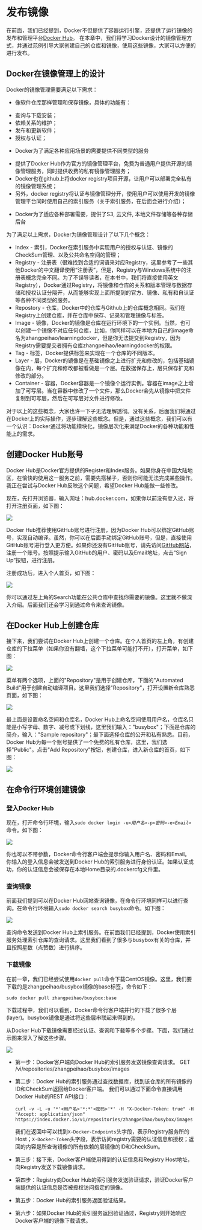 # 发布镜像

在前面，我们已经提到，Docker不但提供了容器运行引擎，还提供了运行镜像的发布和管理平台[Docker Hub](http://hub.docker.com)。
在本章中，我们将学习Docker设计的镜像管理方式，并通过范例引导大家创建自己的仓库和镜像，使用这些镜像，大家可以方便的进行发布。

## Docker在镜像管理上的设计

Docker的镜像管理需要满足以下需求：
* 像软件仓库那样管理和保存镜像，具体的功能有：
 + 查询与下载安装；
 + 依赖关系的维护；
 + 发布和更新软件；
 + 授权与认证；
* Docker为了满足各种应用场景的需要提供不同类型的服务
 + 提供了Docker Hub作为官方的镜像管理平台，免费为普通用户提供开源的镜像管理服务，同时提供收费的私有镜像管理服务；
 + Docker也在github上将docker registry项目开源，让用户可以部署完全私有的镜像管理系统；
 + 另外，docker registry将认证与镜像管理分开，使用用户可以使用开发的镜像管理平台同时使用自己的索引服务（关于索引服务，在后面会进行介绍）；
* Docker为了适应各种部署需要，提供了S3, 云文件, 本地文件存储等各种存储后台

为了满足以上需求，Docker为镜像管理设计了以下几个概念：
* Index - 索引，Docker在索引服务中实现用户的授权与认证、镜像的CheckSum管理、以及公共命名空间的管理；
* Registry - 注册表（很难找到合适的词语来对应Registry，这里参考了一些其他Docker的中文翻译使用“注册表”，但是，Registry与Windows系统中的注册表概念完全不同。为了不误导读者，在本书中，我们将直接使用英文Registry），Docker通过Registry，将镜像和仓库的关系和版本管理与数据存储和授权认证分隔开，从而能够实现上面所提到的官方、镜像、私有和自认证等各种不同类型的服务。
* Repostory - 仓库，Docker中的仓库与Github上的仓库概念相同。我们在Registry上创建仓库，并在仓库中保存、记录和管理镜像与标签。
* Image - 镜像，Docker的镜像是仓库在运行环境下的一个实例。当然，也可以创建一个镜像不对应任何仓库，比如，你同样可以在本地为自己的image命名为zhangpeihao/learningdocker，但是你无法提交到Registry，因为Registry需要提交者拥有仓库zhangpeihao/learningdocker的权限。
* Tag - 标签，Docker提供标签来实现在一个仓库的不同版本。
* Layer - 层，Docker的镜像是在基础镜像之上进行扩充和修改的，包括基础镜像在内，每个扩充和修改都被看做是一个层。在数据保存上，层只保存扩充和修改的部分。
* Container - 容器，Docker容器是一个镜像个运行实例。容器在image之上增加了可写层。当在容器中修改了一个文件，那么Docker会先从镜像中把文件复制到可写层，然后在可写层对文件进行修改。

对于以上的这些概念，大家也许一下子无法理解透彻。没有关系，后面我们将通过在Docker上的实际操作，逐步理解这些概念。但是，通过这些概念，我们可以有一个认识：Docker通过将功能模块化，镜像层次化来满足Docker的各种功能和性能上的需求。

## 创建Docker Hub账号

Docker Hub是Docker官方提供的Register和Index服务。如果你身在中国大陆地区，在愉快的使用这一服务之前，需要先搭梯子，否则你可能无法完成某些操作。我正在尝试与Docker Hub反映这个问题，希望Docker Hub能做一些修改。

现在，先打开浏览器，输入网址：hub.docker.com，如果你以前没有登入过，将打开注册页面，如下图：

![](images/03_DockerHub/SignUp.jpg)

Docker Hub推荐使用GitHub账号进行注册，因为Docker Hub可以绑定GitHub账号，实现自动编译。虽然，你可以在后面手动绑定GitHub账号，但是，直接使用GitHub账号进行登入更方便。如果你还没有GitHub账号，请先访问[GitHub网站](https://github.com)，注册一个账号。按照提示输入GitHub的用户、密码以及Email地址，点击“Sign Up”按钮，进行注册。

注册成功后，进入个人首页，如下图：

![](images/03_DockerHub/main.jpg)

你可以通过左上角的Search功能在公共仓库中查找你需要的镜像。这里就不做深入介绍。后面我们还会学习到通过命令来查询镜像。

## 在Docker Hub上创建仓库

接下来，我们尝试在Docker Hub上创建一个仓库。在个人首页的左上角，有创建仓库的下拉菜单（如果你没有翻墙，这个下拉菜单可能打不开），打开菜单，如下图：

![](images/03_DockerHub/AddRepository.jpg)

菜单有两个选项，上面的"Repository"是用于创建仓库，下面的"Automated Build"用于创建自动编译项目。这里我们选择"Repository"，打开设置新仓库熟悉页面，如下图：

![](images/03_DockerHub/AddRepositoryDetail.jpg)

最上面是设置命名空间和仓库名，Docker Hub上命名空间使用用户名，仓库名只能是小写字母、数字、减号或下划线，这里我们输入："busybox"；下面是仓库的简介，输入："Sample repository"；最下面选择仓库的公开和私有熟悉。目前，Docker Hub为每一个账号提供了一个免费的私有仓库，这里，我们选择"Public"。点击"Add Repository"按钮，创建仓库，进入新仓库的首页，如下图：

![](images/03_DockerHub/busybox.jpg)

## 在命令行环境创建镜像

### 登入Docker Hub

现在，打开命令行环境，输入`sudo docker login -u`*`<用户名>`*` -p `*`<密码>`*` -e `*`<Email>`*
命令。如下图：

![](images/03_CreateImage/docker_login.jpg)

你也可以不带参数，Docker命令行客户端会提示你输入用户名、密码和Email。
你输入的登入信息会被发送到Docker Hub的索引服务进行身份认证。如果认证成功，你的认证信息会被保存在本地Home目录的.dockercfg文件里。

### 查询镜像

前面我们提到可以在Docker Hub网站查询镜像，在命令行环境同样可以进行查询。在命令行环境输入`sudo docker search busybox`命令。如下图：

![](images/03_CreateImage/docker_search.jpg)

查询命令发送到Docker Hub上索引服务。在前面我们已经提到，Docker使用索引服务处理索引仓库的查询请求。这里我们看到了很多与busybox有关的仓库，并且按照星数（点赞数）进行排序。

### 下载镜像

在前一章，我们已经尝试使用`docker pull`命令下载CentOS镜像。这里，我们要下载的是zhangpeihao/busybox镜像的base标签，命令如下：

```base
sudo docker pull zhangpeihao/busybox:base
```

下载过程中，我们可以看到，Docker命令行客户端并行的下载了很多个层(layer)。busybox镜像是通过将这些层串联起来得到的。

从Docker Hub下载镜像需要经过认证、查询和下载等多个步骤。下面，我们通过示图来深入了解这些步骤。

![](images/03_CreateImage/docker_pull_diagram.png)

* 第一步：Docker客户端向Docker Hub的索引服务发送镜像查询请求。
    GET /vi/repositories/zhangpeihao/busybox/images
	
* 第二步：Docker Hub的索引服务通过查找数据库，找到该仓库的所有镜像的ID和CheckSum返回给Docker客户端。
    我们可以通过下面命令直接调用Docker Hub的REST API接口：
	
	`curl -v -L -u '*'<用户名>'*:*'<密码>'*' -H "X-Docker-Token: true" -H "Accept: application/json" https://index.docker.io/v1/repositories/zhangpeihao/busybox/images`
	
	我们在返回中可以找到`X-Docker-Endpoints`头字段，表示Registry服务所的Host；`X-Docker-Token`头字段，表示访问registry需要的认证信息和授权；返回的内容是所查询镜像的所有依赖的层镜像的ID和CheckSum。
* 第三步：接下来，Docker客户端使用得到的认证信息和Registry Host地址，向Registry发送下载镜像请求。

* 第四步：Registry向Docker Hub的索引服务发送验证请求，验证Docker客户端提供的认证信息是否被授权访问指定的镜像。

* 第五步：Docker Hub的索引服务返回验证结果。

* 第六步：如果Docker Hub的索引服务返回验证通过，Registry则开始响应Docker客户端的镜像下载请求。



